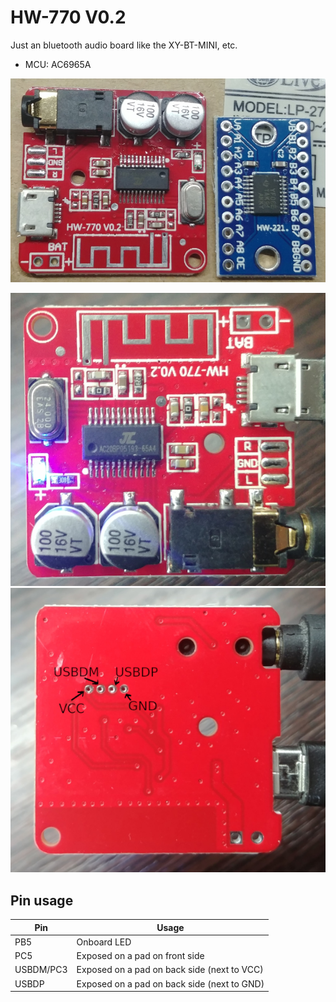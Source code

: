 # HW-770 V0.2

Just an bluetooth audio board like the XY-BT-MINI, etc.

- MCU: AC6965A

![hw-770 and hw-221](20220707_172552.jpg)

![front](20220707_172919.jpg)
![back](20220707_172913.jpg)

## Pin usage

|    Pin    |                    Usage                    |
|-----------|---------------------------------------------|
| PB5       | Onboard LED                                 |
| PC5       | Exposed on a pad on front side              |
| USBDM/PC3 | Exposed on a pad on back side (next to VCC) |
| USBDP     | Exposed on a pad on back side (next to GND) |
